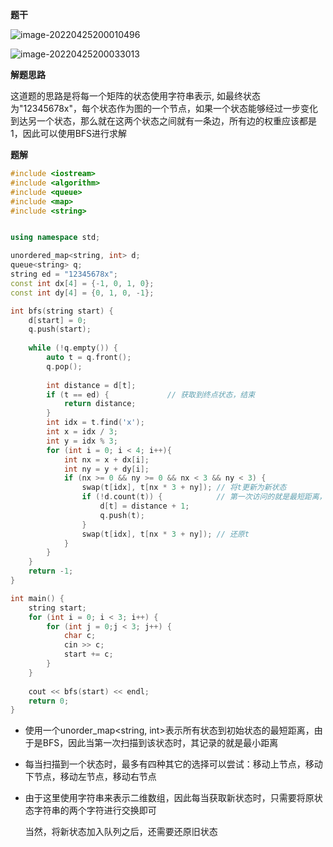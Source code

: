 **题干**

![image-20220425200010496](https://cdn.jsdelivr.net/gh/liver0377/images@main/img/image-20220425200010496.png)

![image-20220425200033013](https://cdn.jsdelivr.net/gh/liver0377/images@main/img/image-20220425200033013.png)



**解题思路**

这道题的思路是将每一个矩阵的状态使用字符串表示, 如最终状态为"12345678x"，每个状态作为图的一个节点，如果一个状态能够经过一步变化到达另一个状态，那么就在这两个状态之间就有一条边，所有边的权重应该都是1，因此可以使用BFS进行求解



**题解**

```cpp
#include <iostream>
#include <algorithm>
#include <queue>
#include <map>
#include <string>


using namespace std;

unordered_map<string, int> d;
queue<string> q;
string ed = "12345678x";
const int dx[4] = {-1, 0, 1, 0};
const int dy[4] = {0, 1, 0, -1};

int bfs(string start) {
    d[start] = 0;
    q.push(start);
    
    while (!q.empty()) {
        auto t = q.front();
        q.pop();
        
        int distance = d[t];
        if (t == ed) {             // 获取到终点状态，结束
            return distance;
        }
        int idx = t.find('x');
        int x = idx / 3;
        int y = idx % 3;
        for (int i = 0; i < 4; i++){
            int nx = x + dx[i];
            int ny = y + dy[i];
            if (nx >= 0 && ny >= 0 && nx < 3 && ny < 3) {
                swap(t[idx], t[nx * 3 + ny]); // 将t更新为新状态
                if (!d.count(t)) {            // 第一次访问的就是最短距离，后面都不会对该状态进行更新
                    d[t] = distance + 1;
                    q.push(t);
                }
                swap(t[idx], t[nx * 3 + ny]); // 还原t
            }
        }
    }
    return -1;
}

int main() {
    string start;
    for (int i = 0; i < 3; i++) {
        for (int j = 0;j < 3; j++) {
            char c;
            cin >> c;
            start += c;
        }
    }
    
    cout << bfs(start) << endl;
    return 0;
}
```

- 使用一个unorder_map<string, int>表示所有状态到初始状态的最短距离，由于是BFS，因此当第一次扫描到该状态时，其记录的就是最小距离

- 每当扫描到一个状态时，最多有四种其它的选择可以尝试：移动上节点，移动下节点，移动左节点，移动右节点

- 由于这里使用字符串来表示二维数组，因此每当获取新状态时，只需要将原状态字符串的两个字符进行交换即可

  当然，将新状态加入队列之后，还需要还原旧状态